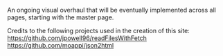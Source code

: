 An ongoing visual overhaul that will be eventually implemented across all pages, starting with the master page.

Credits to the following projects used in the creation of this site:
https://github.com/jpowell96/readFilesWithFetch
https://github.com/moappi/json2html